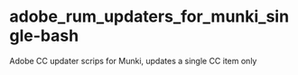 # adobe_rum_updaters_for_munki_single-bash
Adobe CC updater scrips for Munki, updates a single CC item only
